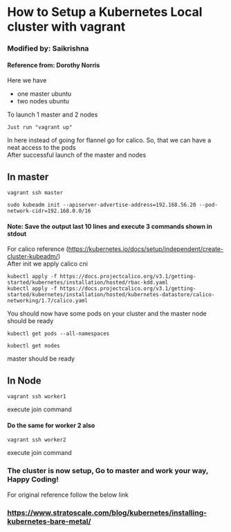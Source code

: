 # How to Setup a Kubernetes Local cluster with vagrant
### Modified by: Saikrishna
#### Reference from: Dorothy Norris
Here we have 
  * one master ubuntu <br />
  * two nodes ubuntu <br />

To launch 1 master and 2 nodes
```
Just run "vagrant up"
```
In here instead of going for flannel go for calico. So, that we can have a neat access to the pods <br />
After successful launch of the master and nodes <br />
## In master
```
vagrant ssh master
```
```
sudo kubeadm init --apiserver-advertise-address=192.168.56.20 --pod-network-cidr=192.168.0.0/16
```
#### Note: Save the output last 10 lines and execute 3 commands shown in stdout <br />
For calico reference (https://kubernetes.io/docs/setup/independent/create-cluster-kubeadm/) <br />
After init we apply calico cni <br />
```
kubectl apply -f https://docs.projectcalico.org/v3.1/getting-started/kubernetes/installation/hosted/rbac-kdd.yaml
kubectl apply -f https://docs.projectcalico.org/v3.1/getting-started/kubernetes/installation/hosted/kubernetes-datastore/calico-networking/1.7/calico.yaml
```
You should now have some pods on your cluster and the master node should be ready <br />
```
kubectl get pods --all-namespaces
```
```
kubectl get nodes
```
master should be ready <br />

## In Node

```
vagrant ssh worker1
```
execute join command 
#### Do the same for worker 2 also
```
vagrant ssh worker2
```
execute join command 

### The cluster is now setup, Go to master and work your way, Happy Coding!

For original reference follow the below link 
### https://www.stratoscale.com/blog/kubernetes/installing-kubernetes-bare-metal/

